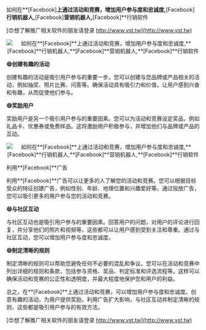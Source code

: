 如何在**[Facebook]**上通过活动和竞赛，增加用户参与度和忠诚度,**[Facebook]**行销机器人,**[Facebook]**营销机器人,**[Facebook]**行销软件

[😍想了解推广相关软件的朋友请登录 http://www.vst.tw](http://www.vst.tw)

 <center><img src="https://vst.tw/MP4/tuiguang/png/6.png" alt="如何在**[Facebook]**上通过活动和竞赛，增加用户参与度和忠诚度,**[Facebook]**行销机器人,**[Facebook]**营销机器人,**[Facebook]**行销软件"></center>

**😄创建有趣的活动**

创建有趣的活动是吸引用户参与的重要一步。您可以创建与您品牌或产品相关的活动，例如抽奖、照片比赛、问答等。确保活动具有吸引力和价值，让用户感到兴奋和有趣，从而促使他们参与。

**😄奖励用户**

奖励用户是另一个吸引用户参与的重要因素。您可以为活动和竞赛设定奖品，例如礼品卡、优惠券或免费样品。这将激励用户积极参与，并增加他们与品牌或产品的互动。

 <center><img src="https://vst.tw/MP4/tuiguang/png/5.png" alt="如何在**[Facebook]**上通过活动和竞赛，增加用户参与度和忠诚度,**[Facebook]**行销机器人,**[Facebook]**营销机器人,**[Facebook]**行销软件"></center>

利用**[Facebook]**广告

利用**[Facebook]**广告可以让更多的人了解您的活动和竞赛。您可以根据目标受众的特征创建广告，例如性别、年龄、地理位置和兴趣爱好等。通过投放广告，您可以吸引更多的用户参与您的活动和竞赛。

**😄与社区互动**

与社区互动也是吸引用户参与的重要因素。回答用户的问题，对用户的评论进行回复，并分享他们的照片和视频等，这些都可以让用户感到受到关注和尊重。通过与社区互动，您可以增加用户参与度和忠诚度。

**😄制定清晰的规则**

制定清晰的规则可以帮助您避免任何不必要的混乱和争议。您可以在活动和竞赛中列出详细的规则和条款，包括参与资格、奖品、判定标准和评选流程等。这样可以确保活动和竞赛的公正性和透明度，并最大程度地保护您和用户的利益。

总之，在**[Facebook]**上通过活动和竞赛，可以增加用户参与度和忠诚度。创意有趣的活动，为用户提供奖励，利用广告扩大影响，与社区互动并制定清晰的规则，这些都是吸引用户参与的有效方法。

[😍想了解推广相关软件的朋友请登录 http://www.vst.tw](http://www.vst.tw)



